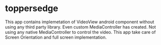 # toppersedge

This app contains implemetation of VideoView android component without using any third party library.
Even custom MediaController has created. Not using any native MediaController to control the video.
This app take care of Screen Orientation and full screen implementation.
